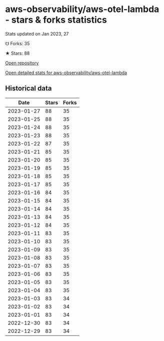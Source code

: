 # aws-observability/aws-otel-lambda - stars & forks statistics

Stats updated on Jan 2023, 27

☋ Forks: 35

★ Stars: 88

[Open repository](https://github.com/aws-observability/aws-otel-lambda)

[Open detailed stats for aws-observability/aws-otel-lambda](https://reviewgithub.com/rep/aws-observability/aws-otel-lambda)

## Historical data
| Date | Stars | Forks |
|------|-------|-------|
| 2023-01-27 | 88 | 35 | 
| 2023-01-25 | 88 | 35 | 
| 2023-01-24 | 88 | 35 | 
| 2023-01-23 | 88 | 35 | 
| 2023-01-22 | 87 | 35 | 
| 2023-01-21 | 85 | 35 | 
| 2023-01-20 | 85 | 35 | 
| 2023-01-19 | 85 | 35 | 
| 2023-01-18 | 85 | 35 | 
| 2023-01-17 | 85 | 35 | 
| 2023-01-16 | 84 | 35 | 
| 2023-01-15 | 84 | 35 | 
| 2023-01-14 | 84 | 35 | 
| 2023-01-13 | 84 | 35 | 
| 2023-01-12 | 84 | 35 | 
| 2023-01-11 | 83 | 35 | 
| 2023-01-10 | 83 | 35 | 
| 2023-01-09 | 83 | 35 | 
| 2023-01-08 | 83 | 35 | 
| 2023-01-07 | 83 | 35 | 
| 2023-01-06 | 83 | 35 | 
| 2023-01-05 | 83 | 35 | 
| 2023-01-04 | 83 | 35 | 
| 2023-01-03 | 83 | 34 | 
| 2023-01-02 | 83 | 34 | 
| 2023-01-01 | 83 | 34 | 
| 2022-12-30 | 83 | 34 | 
| 2022-12-29 | 83 | 34 | 

